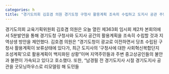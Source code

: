 ```yaml
---
categories: h
title: "경기도의회 김호겸 의원 경기도청 구청사 활용계획 조속히 수립하고 도지사 공관 주민에게 돌려주어야"
---
```

경기도의회 교육기획위원회 김호겸 의원은 오늘 열린 제363회 임시회 제2차 본회의에서 5분발언을 통해 경기도청 구청사와 도지사 공간의 활용계획을 조속히 수립할 것과 지역상생 방안을 제언했다. 김호겸 의원은 “경기도청이 광교로 이전하면서 당초 수립된 구청사 활용계획이 보류상태에 있다가, 최근 도지사의 ‘구청사에 대한 사회혁신복합단지 조성계획’으로 활용계획이 백지화된 상황”이며 지역주민들과 주변 중고상공인들의 불안과 불편이 가속되고 있다고 호소했다. 또한, “남경필 전 경기도지사 시절 경기도지사 공관을 굿모닝하우스로 리모델링 해 도민들